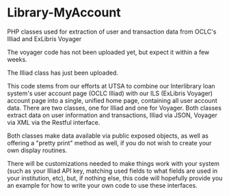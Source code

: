 # Library-MyAccount
PHP classes used for extraction of user and transaction data from OCLC's Illiad and ExLibris Voyager

The voyager code has not been uploaded yet, but expect it within a few weeks.

The Illiad class has just been uploaded.

This code stems from our efforts at UTSA to combine our Interlibrary loan system's user account page (OCLC Illiad) with our ILS (ExLibris Voyager) account page into a single, unified home page, containing all user account data.  There are two classes, one for Illiad and one for Voyager.  Both classes extract data on user information and transactions, Illiad via JSON, Voyager via XML via the Restful interface.  

Both classes make data available via public exposed objects, as well as offering a "pretty print" method as well, if you do not wish to create your own display routines.

There will be customizations needed to make things work with your system (such as your Illiad API key, matching used fields to what fields are used in your institution, etc), but, if nothing else, this code will hopefully provide you an example for how to write your own code to use these interfaces.

